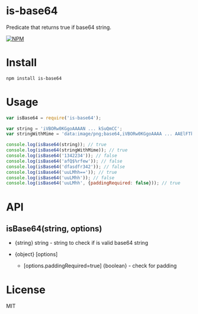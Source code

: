 # is-base64

Predicate that returns true if base64 string.

[![NPM](https://nodei.co/npm/is-base64.png)](https://nodei.co/npm/is-base64)

# Install

```bash
npm install is-base64
```

# Usage

```javascript
var isBase64 = require('is-base64');

var string = 'iVBORw0KGgoAAAAN ... kSuQmCC';
var stringWithMime = 'data:image/png;base64,iVBORw0KGgoAAAA ... AAElFTkSuQmCC';

console.log(isBase64(string)); // true
console.log(isBase64(stringWithMime)); // true
console.log(isBase64('1342234')); // false
console.log(isBase64('afQ$%rfew')); // false
console.log(isBase64('dfasdfr342')); // false
console.log(isBase64('uuLMhh==')); // true
console.log(isBase64('uuLMhh')); // false
console.log(isBase64('uuLMhh', {paddingRequired: false})); // true
```

# API

## isBase64(string, options)

- {string} string - string to check if is valid base64 string

- {object} [options]
    - [options.paddingRequired=true] {boolean} - check for padding

# License

MIT
